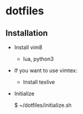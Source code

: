 # dotfiles

## Installation

* Install vim8
    * lua, python3

* If you want to use vimtex:
    * Install texlive

* Initialize

    $ ~/dotfiles/initialize.sh

